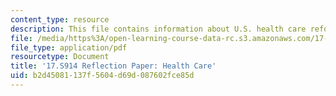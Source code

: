 ```yaml
---
content_type: resource
description: This file contains information about U.S. health care reform.
file: /media/https%3A/open-learning-course-data-rc.s3.amazonaws.com/17-s914-conversations-you-cant-have-on-campus-race-ethnicity-gender-and-identity-spring-2012/b2d45081137f5604d69d087602fce85d_MIT17_S914S12_health2.pdf
file_type: application/pdf
resourcetype: Document
title: '17.S914 Reflection Paper: Health Care'
uid: b2d45081-137f-5604-d69d-087602fce85d
---
```

